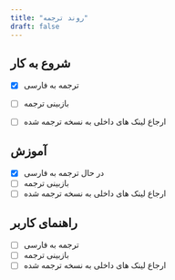 ```yaml
---
title: "روند ترجمه"
draft: false
---
```




## شروع به کار

- [X] ترجمه به فارسی
- [ ] بازبینی ترجمه
- [ ] ارجاع لینک های داخلی به نسخه ترجمه شده


## آموزش
- [X] در حال ترجمه به فارسی
- [ ] بازبینی ترجمه
- [ ] ارجاع لینک های داخلی به نسخه ترجمه شده

## راهنمای کاربر
- [ ] ترجمه به فارسی
- [ ] بازبینی ترجمه
- [ ] ارجاع لینک های داخلی به نسخه ترجمه شده
